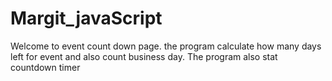 # Margit_javaScript
Welcome to event count down page.
the program calculate how many days left for event and also count business day.
The program also stat countdown timer
